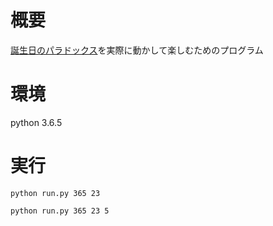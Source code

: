 # 概要
[誕生日のパラドックス](https://ja.wikipedia.org/wiki/%E8%AA%95%E7%94%9F%E6%97%A5%E3%81%AE%E3%83%91%E3%83%A9%E3%83%89%E3%83%83%E3%82%AF%E3%82%B9)を実際に動かして楽しむためのプログラム

# 環境
python 3.6.5

# 実行
```
python run.py 365 23
```
```
python run.py 365 23 5
```
